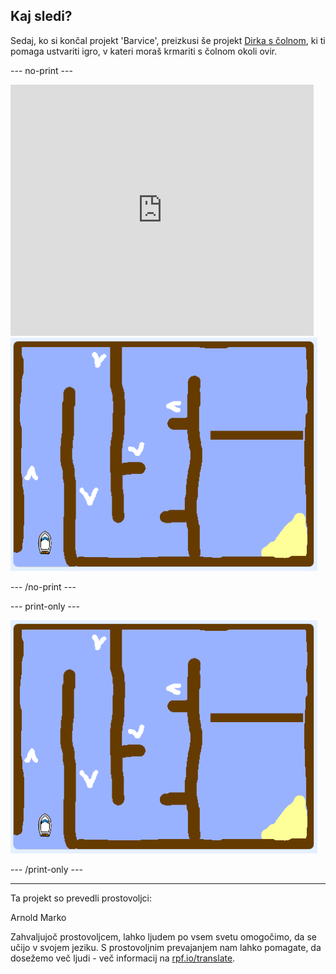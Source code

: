 ## Kaj sledi?

Sedaj, ko si končal projekt 'Barvice', preizkusi še projekt [Dirka s čolnom](https://projects.raspberrypi.org/sl-SI/projects/boat-race?utm_source=pathway&utm_medium=whatnext&utm_campaign=projects), ki ti pomaga ustvariti igro, v kateri moraš krmariti s čolnom okoli ovir.

--- no-print ---

<div class="scratch-preview">
  <iframe allowtransparency="true" width="485" height="402" src="https://scratch.mit.edu/projects/embed/369014069/?autostart=false" frameborder="0" scrolling="no"></iframe>
  <img src="images/boat_race_demo.png">
</div>

--- /no-print ---

--- print-only ---

![demonstracija dirke s čolnom](images/boat_race_demo.png)

--- /print-only ---

***

Ta projekt so prevedli prostovoljci:

Arnold Marko

Zahvaljujoč prostovoljcem, lahko ljudem po vsem svetu omogočimo, da se učijo v svojem jeziku. S prostovoljnim prevajanjem nam lahko pomagate, da dosežemo več ljudi - več informacij na [rpf.io/translate](https://rpf.io/translate).